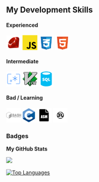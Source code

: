 <a href="https://www.linkedin.com/in/er-contreras" target="_blank" rel="noreferrer"><img src="https://img.shields.io/badge/-LinkedIn-blue?style=flat-square&logo=Linkedin&logoColor=white&link=https://www.linkedin.com/in/er-contreras/" alt=""/></a>
    
## My Development Skills

#### Experienced
<p>
    <img alt="Ruby" title="JavaScript" src="icons/ruby.svg" height="40">
    <img alt="JavaScript" title="JavaScript" src="icons/javascript.svg" height="40">
    <img alt="CSS" title="CSS" src="icons/css.svg" height="40">
    <img alt="HTML" title="HTML" src="icons/html.svg" height="40">
</p>

#### Intermediate
<p>
    <img alt="Regular Expressions" title="Regular Expressions" src="icons/regex.svg" height="40">
    <img alt="Vim" title="Vim" src="icons/vim.svg" height="40">
    <img alt="SQL" title="SQL" src="icons/sql.svg" height="40">

</p>

#### Bad / Learning
<p>
    <img alt="zsh" title="Bash" src="icons/bash.svg" height="40">
    <img alt="C" title="C" src="icons/c.svg" height="40">
    <img alt="Assembly" title="ASM" src="icons/asm.svg" height="40">
    <img alt="Rust" title="Rust" src="icons/rust.svg" height="40">
</p>

### Badges

<b>My GitHub Stats</b>

<a href="http://www.github.com/er-contreras"><img src="https://github-readme-streak-stats.herokuapp.com/?user=er-contreras&stroke=ffffff&background=1c1917&ring=0891b2&fire=0891b2&currStreakNum=ffffff&currStreakLabel=0891b2&sideNums=ffffff&sideLabels=ffffff&dates=ffffff&hide_border=true" /></a>

<a href="https://github.com/er-contreras" align="left"><img src="https://github-readme-stats.vercel.app/api/top-langs/?username=er-contreras&langs_count=20&title_color=0891b2&text_color=ffffff&icon_color=0891b2&bg_color=1c1917&hide_border=true&locale=en&custom_title=Top%20%Languages" alt="Top Languages" /></a>
